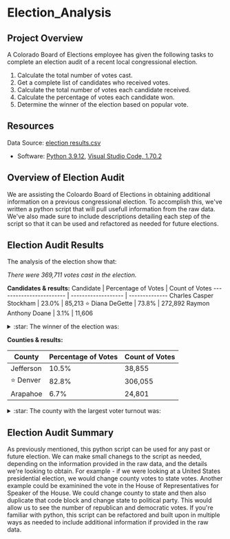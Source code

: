 # Election_Analysis
## Project Overview
A Colorado Board of Elections employee has given the following tasks to complete an election audit of a recent local congressional election.
1. Calculate the total number of votes cast.
2. Get a complete list of candidates who received votes.
3. Calculate the total number of votes each candidate received.
4. Calculate the percentage of votes each candidate won.
5. Determine the winner of the election based on popular vote.

## Resources
Data Source: [election results.csv](https://github.com/abrodyyy/Election_Analysis/blob/main/Resources/election_results.csv)
- Software: [Python 3.9.12](https://www.python.org/downloads/release/python-3912/), [Visual Studio Code, 1.70.2](https://code.visualstudio.com/updates/v1_70)

## Overview of Election Audit
We are assisting the Coloardo Board of Elections in obtaining additional information on a previous congressional election. To accomplish this, we've written a python script that will pull usefull information from the raw data. We've also made sure to include descriptions detailing each step of the script so that it can be used and refactored as needed for future elections. 

## Election Audit Results
The analysis of the election show that:

_There were 369,711 votes cast in the election._

**Candidates & results:**
Candidate                | Percentage of Votes | Count of Votes
------------------------ | ------------------- | --------------
Charles Casper Stockham  | 23.0%               | 85,213
:star:  Diana DeGette    | 73.8%               | 272,892
Raymon Anthony Doane     | 3.1%                | 11,606


<details>
           <summary>:star:  The winner of the election was:</summary>
           <p>Diana DeGette, who received 73.8% of the vote for a total of 272,892 votes.</p>
         </details>


**Counties & results:**

County                   | Percentage of Votes | Count of Votes
------------------------ | ------------------- | --------------
Jefferson                | 10.5%               | 38,855
:star:  Denver           | 82.8%               | 306,055
Arapahoe                 | 6.7%                | 24,801

<details>
           <summary>:star:  The county with the largest voter turnout was:</summary>
           <p>Denver, who received 82.8% of the vote for a total of 306,055 votes.</p>
         </details>


## Election Audit Summary
As previously mentioned, this python script can be used for any past or future election. We can make small chanegs to the script as needed, depending on the information provided in the raw data, and the details we're looking to obtain. For example - if we were looking at a United States presidential election, we would change county votes to state votes. Another example could be examinined the vote in the House of Representatives for Speaker of the House. We could change county to state and then also duplicate that code block and change state to political party. This would allow us to see the number of republican and democratic votes. If you're familiar with python, this script can be refactored and built upon in multiple ways as needed to include additional information if provided in the raw data. 
